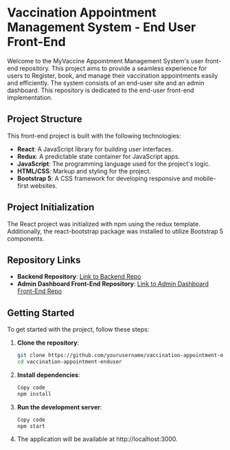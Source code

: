 # Vaccination Appointment Management System - End User Front-End

Welcome to the MyVaccine Appointment Management System's user front-end repository. This project aims to provide a seamless experience for users to Register, book, and manage their vaccination appointments easily and efficiently. The system consists of an end-user site and an admin dashboard. This repository is dedicated to the end-user front-end implementation.

## Project Structure

This front-end project is built with the following technologies:

- **React**: A JavaScript library for building user interfaces.
- **Redux**: A predictable state container for JavaScript apps.
- **JavaScript**: The programming language used for the project's logic.
- **HTML/CSS**: Markup and styling for the project.
- **Bootstrap 5**: A CSS framework for developing responsive and mobile-first websites.

## Project Initialization

The React project was initialized with npm using the redux template. Additionally, the react-bootstrap package was installed to utilize Bootstrap 5 components.

## Repository Links

- **Backend Repository**: [Link to Backend Repo](https://github.com/jdfung/MyVaccine.WebAPI)
- **Admin Dashboard Front-End Repository**: [Link to Admin Dashboard Front-End Repo](https://github.com/jdfung/myvaccine.admin.frontend)

## Getting Started

To get started with the project, follow these steps:

1. **Clone the repository**:
   ```sh
   git clone https://github.com/yourusername/vaccination-appointment-enduser.git
   cd vaccination-appointment-enduser

2. **Install dependencies**:

    ```sh
    Copy code
    npm install
 3. **Run the development server**:

     ````sh
     Copy code
     npm start
     
 4.  The application will be available at http://localhost:3000.
